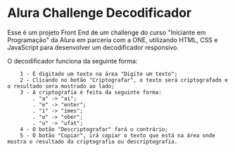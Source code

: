 # Alura Challenge Decodificador
Esse é um projeto Front End de um challenge do curso "Iniciante em Programação" da Alura em parceria com a ONE, utilizando HTML, CSS e JavaScript para desenvolver um decodificador responsivo. 

O decodificador funciona da seguinte forma:

        1 - É digitado um texto na área "Digite um texto"; 
        2 - Clicando no botão "Criptografar", o texto será criptografado e o resultado sera mostrado ao lado; 
        3 - A criptografia é feita da seguinte forma: 
            . "a" -> "ai"; 
            . "e" -> "enter"; 
            . "i" -> "imes"; 
            . "o" -> "ober"; 
            . "u" -> "ufat"; 
        4 - O botão "Descriptografar" fará o contrário; 
        5 - O botão "Copiar", irá copiar o texto que está na área onde mostra o resultado da criptografia ou descriptografia.
